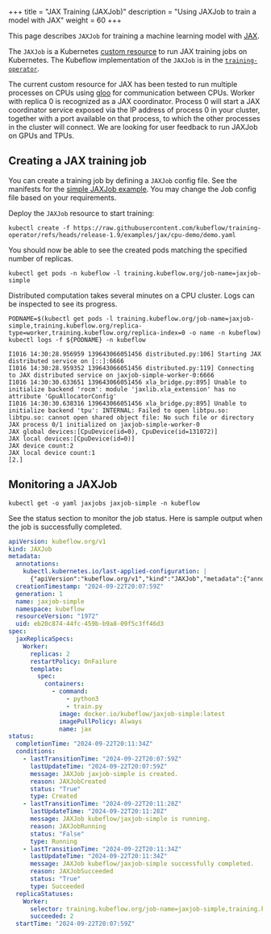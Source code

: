 +++
title = "JAX Training (JAXJob)"
description = "Using JAXJob to train a model with JAX"
weight = 60
+++

This page describes `JAXJob` for training a machine learning model with [JAX](https://jax.readthedocs.io/en/latest/).

The `JAXJob` is a Kubernetes
[custom resource](https://kubernetes.io/docs/concepts/extend-kubernetes/api-extension/custom-resources/)
to run JAX training jobs on Kubernetes. The Kubeflow implementation of
the `JAXJob` is in the [`training-operator`](https://github.com/kubeflow/training-operator).

The current custom resource for JAX has been tested to run multiple processes on CPUs using [gloo](https://github.com/facebookincubator/gloo) for communication between CPUs. Worker with replica 0 is recognized as a JAX coordinator. Process 0 will start a JAX coordinator service exposed via the IP address of process 0 in your cluster, together with a port available on that process, to which the other processes in the cluster will connect. We are looking for user feedback to run JAXJob on GPUs and TPUs.

## Creating a JAX training job

You can create a training job by defining a `JAXJob` config file. See the manifests for the [simple JAXJob example](https://github.com/kubeflow/training-operator/blob/release-1.9/examples/jax/cpu-demo/demo.yaml).
You may change the Job config file based on your requirements.

Deploy the `JAXJob` resource to start training:

```
kubectl create -f https://raw.githubusercontent.com/kubeflow/training-operator/refs/heads/release-1.9/examples/jax/cpu-demo/demo.yaml
```

You should now be able to see the created pods matching the specified number of replicas.

```
kubectl get pods -n kubeflow -l training.kubeflow.org/job-name=jaxjob-simple
```

Distributed computation takes several minutes on a CPU cluster. Logs can be inspected to see its progress.

```
PODNAME=$(kubectl get pods -l training.kubeflow.org/job-name=jaxjob-simple,training.kubeflow.org/replica-type=worker,training.kubeflow.org/replica-index=0 -o name -n kubeflow)
kubectl logs -f ${PODNAME} -n kubeflow
```

```
I1016 14:30:28.956959 139643066051456 distributed.py:106] Starting JAX distributed service on [::]:6666
I1016 14:30:28.959352 139643066051456 distributed.py:119] Connecting to JAX distributed service on jaxjob-simple-worker-0:6666
I1016 14:30:30.633651 139643066051456 xla_bridge.py:895] Unable to initialize backend 'rocm': module 'jaxlib.xla_extension' has no attribute 'GpuAllocatorConfig'
I1016 14:30:30.638316 139643066051456 xla_bridge.py:895] Unable to initialize backend 'tpu': INTERNAL: Failed to open libtpu.so: libtpu.so: cannot open shared object file: No such file or directory
JAX process 0/1 initialized on jaxjob-simple-worker-0
JAX global devices:[CpuDevice(id=0), CpuDevice(id=131072)]
JAX local devices:[CpuDevice(id=0)]
JAX device count:2
JAX local device count:1
[2.]
```

## Monitoring a JAXJob

```
kubectl get -o yaml jaxjobs jaxjob-simple -n kubeflow
```

See the status section to monitor the job status. Here is sample output when the job is successfully completed.

```yaml
apiVersion: kubeflow.org/v1
kind: JAXJob
metadata:
  annotations:
    kubectl.kubernetes.io/last-applied-configuration: |
      {"apiVersion":"kubeflow.org/v1","kind":"JAXJob","metadata":{"annotations":{},"name":"jaxjob-simple","namespace":"kubeflow"},"spec":{"jaxReplicaSpecs":{"Worker":{"replicas":2,"restartPolicy":"OnFailure","template":{"spec":{"containers":[{"command":["python3","train.py"],"image":"docker.io/kubeflow/jaxjob-simple:latest","imagePullPolicy":"Always","name":"jax"}]}}}}}}
  creationTimestamp: "2024-09-22T20:07:59Z"
  generation: 1
  name: jaxjob-simple
  namespace: kubeflow
  resourceVersion: "1972"
  uid: eb20c874-44fc-459b-b9a8-09f5c3ff46d3
spec:
  jaxReplicaSpecs:
    Worker:
      replicas: 2
      restartPolicy: OnFailure
      template:
        spec:
          containers:
            - command:
                - python3
                - train.py
              image: docker.io/kubeflow/jaxjob-simple:latest
              imagePullPolicy: Always
              name: jax
status:
  completionTime: "2024-09-22T20:11:34Z"
  conditions:
    - lastTransitionTime: "2024-09-22T20:07:59Z"
      lastUpdateTime: "2024-09-22T20:07:59Z"
      message: JAXJob jaxjob-simple is created.
      reason: JAXJobCreated
      status: "True"
      type: Created
    - lastTransitionTime: "2024-09-22T20:11:28Z"
      lastUpdateTime: "2024-09-22T20:11:28Z"
      message: JAXJob kubeflow/jaxjob-simple is running.
      reason: JAXJobRunning
      status: "False"
      type: Running
    - lastTransitionTime: "2024-09-22T20:11:34Z"
      lastUpdateTime: "2024-09-22T20:11:34Z"
      message: JAXJob kubeflow/jaxjob-simple successfully completed.
      reason: JAXJobSucceeded
      status: "True"
      type: Succeeded
  replicaStatuses:
    Worker:
      selector: training.kubeflow.org/job-name=jaxjob-simple,training.kubeflow.org/operator-name=jaxjob-controller,training.kubeflow.org/replica-type=worker
      succeeded: 2
  startTime: "2024-09-22T20:07:59Z"
```
